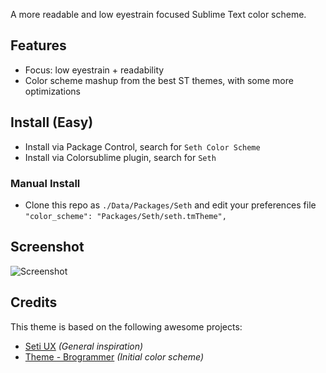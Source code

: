 A more readable and low eyestrain focused Sublime Text color scheme.

## Features
- Focus: low eyestrain + readability
- Color scheme mashup from the best ST themes, with some more optimizations

## Install (Easy)
- Install via Package Control, search for `Seth Color Scheme`
- Install via Colorsublime plugin, search for `Seth`

### Manual Install
- Clone this repo as `./Data/Packages/Seth` and edit your preferences file `"color_scheme": "Packages/Seth/seth.tmTheme",`

## Screenshot ##

![Screenshot](https://raw.githubusercontent.com/bertolinimarco/Seth-Color-Scheme/master/screenshot.jpg)

## Credits

This theme is based on the following awesome projects:

* [Seti UX](https://github.com/ctf0/Seti_UX) _(General inspiration)_
* [Theme - Brogrammer](https://github.com/kenwheeler/brogrammer-theme) _(Initial color scheme)_
